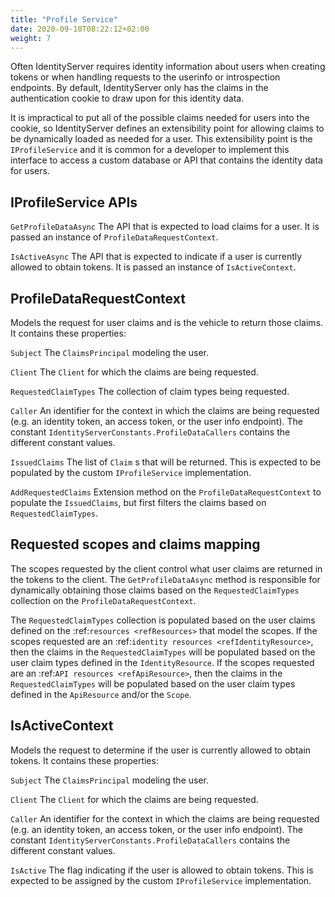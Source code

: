 ```yaml
---
title: "Profile Service"
date: 2020-09-10T08:22:12+02:00
weight: 7
---
```


Often IdentityServer requires identity information about users when creating tokens or when handling requests to the userinfo or introspection endpoints.
By default, IdentityServer only has the claims in the authentication cookie to draw upon for this identity data.

It is impractical to put all of the possible claims needed for users into the cookie, so IdentityServer defines an extensibility point for allowing claims to be dynamically loaded as needed for a user.
This extensibility point is the ``IProfileService`` and it is common for a developer to implement this interface to access a custom database or API that contains the identity data for users.

## IProfileService APIs

``GetProfileDataAsync``
    The API that is expected to load claims for a user. It is passed an instance of ``ProfileDataRequestContext``.

``IsActiveAsync``
    The API that is expected to indicate if a user is currently allowed to obtain tokens. It is passed an instance of ``IsActiveContext``.

## ProfileDataRequestContext
Models the request for user claims and is the vehicle to return those claims. It contains these properties:

``Subject``
    The ``ClaimsPrincipal`` modeling the user.

``Client``
    The ``Client`` for which the claims are being requested.

``RequestedClaimTypes``
    The collection of claim types being requested.

``Caller``
    An identifier for the context in which the claims are being requested (e.g. an identity token, an access token, or the user info endpoint). The constant ``IdentityServerConstants.ProfileDataCallers`` contains the different constant values.

``IssuedClaims``
    The list of ``Claim`` s that will be returned. This is expected to be populated by the custom ``IProfileService`` implementation.

``AddRequestedClaims``
    Extension method on the ``ProfileDataRequestContext`` to populate the ``IssuedClaims``, but first filters the claims based on ``RequestedClaimTypes``.

## Requested scopes and claims mapping
The scopes requested by the client control what user claims are returned in the tokens to the client. 
The ``GetProfileDataAsync`` method is responsible for dynamically obtaining those claims based on the ``RequestedClaimTypes`` collection on the ``ProfileDataRequestContext``.

The ``RequestedClaimTypes`` collection is populated based on the user claims defined on the :ref:`resources <refResources>` that model the scopes.
If the scopes requested are an :ref:`identity resources <refIdentityResource>`, then the claims in the ``RequestedClaimTypes`` will be populated based on the user claim types defined in the ``IdentityResource``.
If the scopes requested are an :ref:`API resources <refApiResource>`, then the claims in the ``RequestedClaimTypes`` will be populated based on the user claim types defined in the ``ApiResource`` and/or the ``Scope``.

## IsActiveContext
Models the request to determine if the user is currently allowed to obtain tokens. It contains these properties:

``Subject``
    The ``ClaimsPrincipal`` modeling the user.

``Client``
    The ``Client`` for which the claims are being requested.

``Caller``
    An identifier for the context in which the claims are being requested (e.g. an identity token, an access token, or the user info endpoint). The constant ``IdentityServerConstants.ProfileDataCallers`` contains the different constant values.

``IsActive``
    The flag indicating if the user is allowed to obtain tokens. This is expected to be assigned by the custom ``IProfileService`` implementation.
